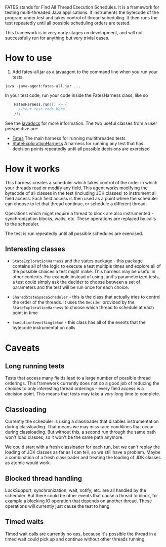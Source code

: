 FATES stands for Find All Thread Execution Schedules. It is a framework for
testing multi-threaded Java applications. It instruments the bytecode of the
program under test and takes control of thread scheduling. It then runs the
test repeatedly until all possible scheduling orders are tested.

This framework is in very early stages on development, and will not
successfully run for anything but very trivial cases.

# How to use
1. Add fates-all.jar as a javaagent to the command line when you run your tests.

```
java -java-agent:fates-all.jar ...
```

In your test code, run your code inside the FatesHarness class, like so
```java
    FatesHarness.run(() -> {
      //Your test code here
    });
```

See the [javadocs](https://upthewaterspout.github.io/fates/javadoc/) for more
information. The two useful classes from a user perspective are:
* [Fates](https://upthewaterspout.github.io/fates/javadoc/com/github/upthewaterspout/fates/core/threading/Fates.html)
The main harness for running multithreaded tests
* [StateExplorationHarness](https://upthewaterspout.github.io/fates/javadoc/com/github/upthewaterspout/fates/core/states/StateExplorationHarness.html)
A harness for running any test that has decision points repeatedly until all
possible decisions are exercised

# How it works

This harness creates a scheduler which takes control of the order in which your
threads read or modify any field.  This agent works modifying the bytecode of
all classes in the test (including JDK classes) to instrument all field access.
Each field access is then used as a point where the scheduler can choose to let
that thread continue, or schedule a different thread.

Operations which might require a thread to block are also instrumented -
synchronization blocks, waits, etc. These operations are replaced by calls to
the scheduler.

The test is run repeatedly until all possible schedules are exercised.

## Interesting classes
 * `StateExplorationHarness` and the states package - this package contains all
 of the logic to execute a test multiple times and explore all of the possible
 choices a test might make. This harness may be useful in other contexts. For
 example instead of using junit's parameterized tests, a test could simply ask
 the decider to choose between a set of parameters and the test will be run
 once for each choice.

 * `SharedStateSpaceScheduler` - this is the class that actually tries to
 control the order of the threads. It uses the `Decider` provided by the
 `StateExplorationHarness` to choose which thread to schedule at each point in
 time

 * `ExecutionEventSingleton` - this class has all of the events that the bytecode 
 instrumentation calls.


# Caveats

## Long running tests

Tests that access many fields lead to a large number of possible thread
orderings.  This framework currently does not do a good job of reducing the
choices to only interesting thread orderings - every field access is a decision
point. This means that tests may take a *very* long time to complete.

## Classloading
Currently the scheduler is using a classloader that disables instrumentation
during classloading. That means we may miss race conditions that occur during
classloading. But without this, a second run through the same path won't load
classes, so it won't be the same path anymore.

We could start with a fresh classloader for each run, but we can't replay the
loading of JDK classes as far as I can tell, so we still have a problem. Maybe
a combination of a fresh classloader and treating the loading of JDK classes as
atomic would work.

## Blocked thread handling

LockSupport, synchronization, wait, notify, etc. are all handled by the
scheduler. But there could be other events that cause a thread to block, for
example a blocking IO operation that depends on another thread. These
operations will currently just cause the test to hang.

## Timed waits

Timed wait calls are currently no ops, because it's possible the thread in a timed
wait could pick up and continue without other threads running. 
